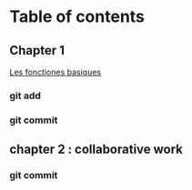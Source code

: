 # Table of contents

## Chapter 1
[Les fonctiones basiques](chapters/chapter1.md)
### git add
### git commit

## chapter 2 : collaborative work
### git commit
